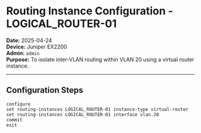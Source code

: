 # Routing Instance Configuration - LOGICAL_ROUTER-01

**Date:** 2025-04-24  
**Device:** Juniper EX2200  
**Admin:** `admin`  
**Purpose:** To isolate inter-VLAN routing within VLAN 20 using a virtual router instance.

---

## Configuration Steps

```cli
configure
set routing-instances LOGICAL_ROUTER-01 instance-type virtual-router
set routing-instances LOGICAL_ROUTER-01 interface vlan.20
commit
exit
